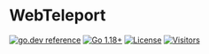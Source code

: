 # WebTeleport

[![go.dev reference](https://img.shields.io/badge/go.dev-reference-007d9c?logo=go&logoColor=white)](https://pkg.go.dev/github.com/webteleport/utils?tab=doc)
[![Go 1.18+](https://img.shields.io/github/go-mod/go-version/webteleport/utils)](https://golang.org/dl/)
[![License](https://img.shields.io/github/license/webteleport/utils?color=%23000&style=flat-round)](https://github.com/webteleport/utils/blob/main/LICENSE)
[![Visitors](https://visitor-badge.glitch.me/badge?page_id=webteleport.utils)](#)
